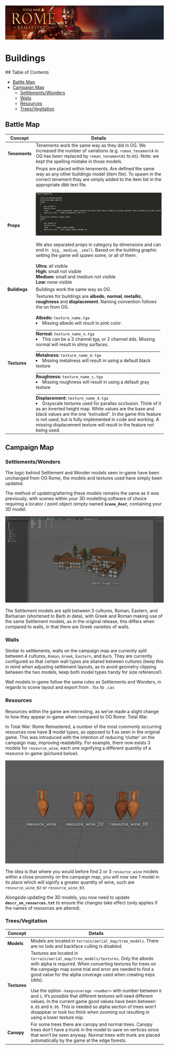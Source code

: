 ![Workshop_header_template](/Workshop_header_template.png)
# Buildings

## Table of Contents

* [Battle Map](#battle-map)
* [Campaign Map](#campaign-map)
   * [Settlements/Wonders](#settlementswonders)
   * [Walls](#walls)
   * [Resources](#resources)
   * [Trees/Vegitation](#treesvegitation)

## Battle Map


| Concept | Details |
|-|-|
| **Tenements**| Tenements work the same way as they did in OG. We increased the number of variations (e.g. `roman_tenamentA` in OG has been replaced by `roman_tenamentA1` to `A5`). Note: we kept the spelling mistake in those models.|
|**Props**| Props are placed within tenements. Are defined the same way as any other buildings model (item file). To spawn in the correct tenement thay are simply added to the item list in the appropriate dbb text file. </br></br> ![Props Image](/documentation/techart_guides/Images/Props_Image.png) </br></br> We also separated props in category by dimensions and can end in `_big`, `_medium`, `_small`. Based on the building graphic setting the game will spawn some, or all of them. </br></br> **Ultra:** all visible </br> **High:** small not visible </br> **Medium:** small and medium not visible </br> **Low:** none visible |
|**Buildings**| Buildings work the same way as OG.|
|**Textures**| Textures for buildings are **albedo**, **normal**, **metallic**, **roughness** and **displacement**. Naming convention follows the on from OG.</br></br> **Albedo:** `texture_name.tga` </br> <li>Missing albedo will result in pink color. </br> ______________________________________________________________ <br/> **Normal:** `texture_name_n.tga` </br> <li>This can be a 3 channel tga, or 2 channel dds. Missing normal will result in shiny surfaces. </br> ______________________________________________________________ <br/> **Metalness:**  `texture_name_m.tga` </br> <li>Missing metalness will result in using a default black texture </br> ______________________________________________________________ <br/> **Roughness:** `texture_name_s.tga` </br> <li>Missing roughness will result in using a default gray texture </br> ______________________________________________________________ <br/> **Displacement:** `texture_name_d.tga` </br> <li> Grayscale textures used for parallax occlusion. Think of it as an inverted height map. White values are the base and black values are the one “extruded”. In the game this feature is not used, but is fully implemented in code and working. A missing displacement texture will result in the feature not being used.


## Campaign Map
### Settlements/Wonders

The logic behind Settlement and Wonder models seen in-game have been unchanged from OG Rome, the models and textures used have simply been updated.

The method of updating/altering these models remains the same as it was previously, with scenes within your 3D modelling software of choice requiring a locator / point object /empty named ***`Scene_Root`***, containing your 3D model.

![Settlement/Wonder Image](/documentation/techart_guides/Images/Blender_SettlementWonders.jpg)

The Settlement models are split between 3 cultures, Roman, Eastern, and Barbarian (shortened to Barb in data), with Greek and Roman making use of the same Settlement models, as in the original release, this differs when compared to walls, in that there are Greek varieties of walls.

### Walls

Similar to settlements, walls on the campaign map are currently split between 4 cultures, `Roman`, `Greek`, `Eastern`, and `Barb`. They are currently configured so that certain wall types are shared between cultures (keep this in mind when adjusting settlement layouts, as to avoid geometry clipping between the two models, keep both model types handy for size reference!).

Wall models in-game follow the same rules as Settlements and Wonders, in regards to scene layout and export from `.fbx` to `.cas`

### Resources

Resources within the game are interesting, as we’ve made a slight change to how they appear in-game when compared to OG Rome: Total War.

In Total War: Rome Remastered, a number of the most commonly occurring resources now have **3** model types, as opposed to **1** as seen in the original game. This was introduced with the intention of reducing ‘clutter’ on the campaign map, improving readability. For example, there now exists 3 models for `resource_wine`, each one signifying a different quantity of a resource in-game (pictured below).

![Resources Image](/documentation/techart_guides/Images/Blender_Resources.jpg)

The idea is that where you would before find 2 or 3 `resource_wine` models within a close proximity on the campaign map, you will now see 1 model in its place which will signify a greater quantity of wine, such are `resource_wine_02` or `resource_wine_03`.

Alongside updating the 3D models, you now need to update **`descr_sm_resources.txt`** to ensure the changes take effect (only applies if the names of resources are altered).

### Trees/Vegitation

| Concept | Details |
|-|-|
| **Models** | Models are located in `terrain/aerial_map/tree_models`. There are no lods and backface culling is disabled. |
| **Textures** | Textures are located in `terrain/aerial_map/tree_models/textures`. Only the albedo with alpha is required. When converting textures for trees on the campaign map some trial and error are needed to find a good value for the alpha coverage used when creating mips (dds). </br></br>Use the option `-keepcoverage <number>` with number between `0` and `1`. It’s possible that different textures will need different values. In the current game good values have been between `0.85` and `0.95`. This is needed so alpha section of trees won’t disappear or look too thick when zooming out resulting in using a lower texture mip. |
| **Canopy** | For some trees there are canopy and normal trees. Canopy trees don’t have a trunk in the model to save on vertices since that won’t be seen anyway. Normal trees with trunk are placed automatically by the game at the edge forests. |
